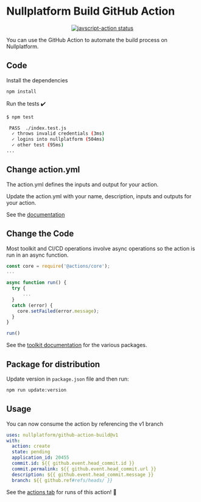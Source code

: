 # Nullplatform Build GitHub Action

<p align="center">
  <a href="https://github.com/nullplatform/github-action-build/actions"><img alt="javscript-action status" src="https://github.com/nullplatform/github-action-build/workflows/units-test/badge.svg"></a>
</p>

You can use the GitHub Action to automate the build process on Nullplatform.

## Code

Install the dependencies

```bash
npm install
```

Run the tests :heavy_check_mark:

```bash
$ npm test

 PASS  ./index.test.js
  ✓ throws invalid credentials (3ms)
  ✓ logins into nullplatform (504ms)
  ✓ other test (95ms)
...
```

## Change action.yml

The action.yml defines the inputs and output for your action.

Update the action.yml with your name, description, inputs and outputs for your action.

See the [documentation](https://help.github.com/en/articles/metadata-syntax-for-github-actions)

## Change the Code

Most toolkit and CI/CD operations involve async operations so the action is run in an async function.

```javascript
const core = require('@actions/core');
...

async function run() {
  try {
      ...
  }
  catch (error) {
    core.setFailed(error.message);
  }
}

run()
```

See the [toolkit documentation](https://github.com/actions/toolkit/blob/master/README.md#packages) for the various packages.

## Package for distribution

Update version in ``package.json`` file and then run:

```bash
npm run update:version
```

## Usage

You can now consume the action by referencing the v1 branch

```yaml
uses: nullplatform/github-action-build@v1
with:
  action: create
  state: pending
  application_id: 20455
  commit.id: ${{ github.event.head_commit.id }}
  commit.permalink: ${{ github.event.head_commit.url }}
  description: ${{ github.event.head_commit.message }}
  branch: ${{ github.ref#refs/heads/ }}
```

See the [actions tab](https://github.com/actions/javascript-action/actions) for runs of this action! :rocket:

